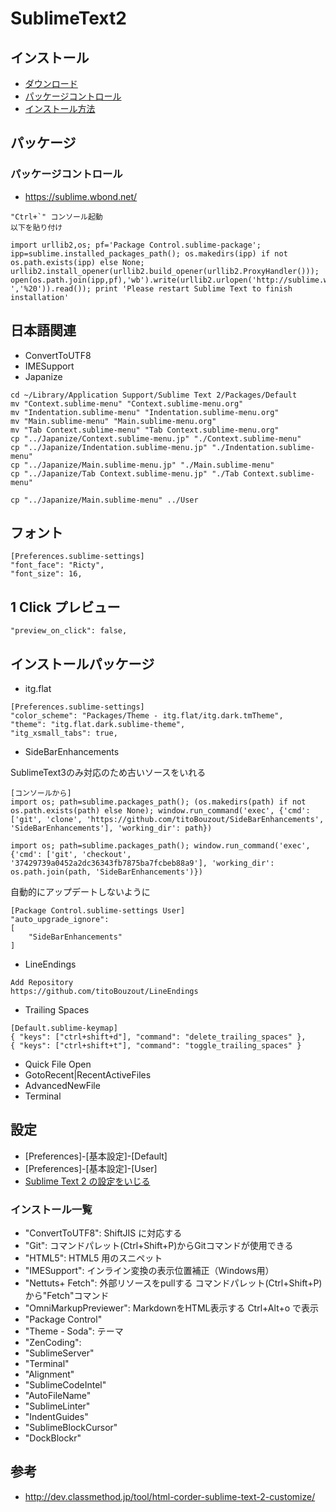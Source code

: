# SublimeText2

## インストール

- [ダウンロード](http://www.sublimetext.com/)
- [パッケージコントロール](http://wbond.net/sublime_packages/package_control)
- [インストール方法](http://wbond.net/sublime_packages/package_control/installation)

## パッケージ

### パッケージコントロール

- https://sublime.wbond.net/

```
"Ctrl+`" コンソール起動
以下を貼り付け

import urllib2,os; pf='Package Control.sublime-package'; ipp=sublime.installed_packages_path(); os.makedirs(ipp) if not os.path.exists(ipp) else None; urllib2.install_opener(urllib2.build_opener(urllib2.ProxyHandler())); open(os.path.join(ipp,pf),'wb').write(urllib2.urlopen('http://sublime.wbond.net/'+pf.replace(' ','%20')).read()); print 'Please restart Sublime Text to finish installation'
```

## 日本語関連

- ConvertToUTF8
- IMESupport
- Japanize

```
cd ~/Library/Application Support/Sublime Text 2/Packages/Default
mv "Context.sublime-menu" "Context.sublime-menu.org"
mv "Indentation.sublime-menu" "Indentation.sublime-menu.org"
mv "Main.sublime-menu" "Main.sublime-menu.org"
mv "Tab Context.sublime-menu" "Tab Context.sublime-menu.org"
cp "../Japanize/Context.sublime-menu.jp" "./Context.sublime-menu"
cp "../Japanize/Indentation.sublime-menu.jp" "./Indentation.sublime-menu"
cp "../Japanize/Main.sublime-menu.jp" "./Main.sublime-menu"
cp "../Japanize/Tab Context.sublime-menu.jp" "./Tab Context.sublime-menu"

cp "../Japanize/Main.sublime-menu" ../User
```

## フォント

```
[Preferences.sublime-settings]
"font_face": "Ricty",
"font_size": 16,
```

## 1 Click プレビュー

```
"preview_on_click": false,
```

## インストールパッケージ

- itg.flat

```
[Preferences.sublime-settings]
"color_scheme": "Packages/Theme - itg.flat/itg.dark.tmTheme",
"theme": "itg.flat.dark.sublime-theme",
"itg_xsmall_tabs": true,
```

- SideBarEnhancements

SublimeText3のみ対応のため古いソースをいれる

```
[コンソールから]
import os; path=sublime.packages_path(); (os.makedirs(path) if not os.path.exists(path) else None); window.run_command('exec', {'cmd': ['git', 'clone', 'https://github.com/titoBouzout/SideBarEnhancements', 'SideBarEnhancements'], 'working_dir': path})

import os; path=sublime.packages_path(); window.run_command('exec', {'cmd': ['git', 'checkout', '37429739a0452a2dc36343fb7875ba7fcbeb88a9'], 'working_dir': os.path.join(path, 'SideBarEnhancements')})
```

自動的にアップデートしないように

```
[Package Control.sublime-settings User]
"auto_upgrade_ignore":
[
	"SideBarEnhancements"
]
```

- LineEndings

```
Add Repository
https://github.com/titoBouzout/LineEndings
```

- Trailing Spaces

```
[Default.sublime-keymap]
{ "keys": ["ctrl+shift+d"], "command": "delete_trailing_spaces" },
{ "keys": ["ctrl+shift+t"], "command": "toggle_trailing_spaces" }
```

- Quick File Open
- GotoRecent|RecentActiveFiles
- AdvancedNewFile
- Terminal


## 設定

- [Preferences]-[基本設定]-[Default]
- [Preferences]-[基本設定]-[User]
- [Sublime Text 2 の設定をいじる](http://blue-ham-cake1024.hatenablog.com/entry/2012/09/07/Sublime_Text_2_%E3%81%AE%E8%A8%AD%E5%AE%9A%E3%82%92%E3%81%84%E3%81%98%E3%82%8B)

### インストール一覧

- "ConvertToUTF8": ShiftJIS に対応する
- "Git": コマンドパレット(Ctrl+Shift+P)からGitコマンドが使用できる
- "HTML5": HTML5 用のスニペット
- "IMESupport": インライン変換の表示位置補正（Windows用）
- "Nettuts+ Fetch": 外部リソースをpullする
コマンドパレット(Ctrl+Shift+P)から"Fetch"コマンド
- "OmniMarkupPreviewer": MarkdownをHTML表示する
Ctrl+Alt+o で表示
- "Package Control"
- "Theme - Soda": テーマ
- "ZenCoding":
- "SublimeServer"
- "Terminal"
- "Alignment"
- "SublimeCodeIntel"
- "AutoFileName"
- "SublimeLinter"
- "IndentGuides"
- "SublimeBlockCursor"
- "DockBlockr"


## 参考

- <http://dev.classmethod.jp/tool/html-corder-sublime-text-2-customize/>






